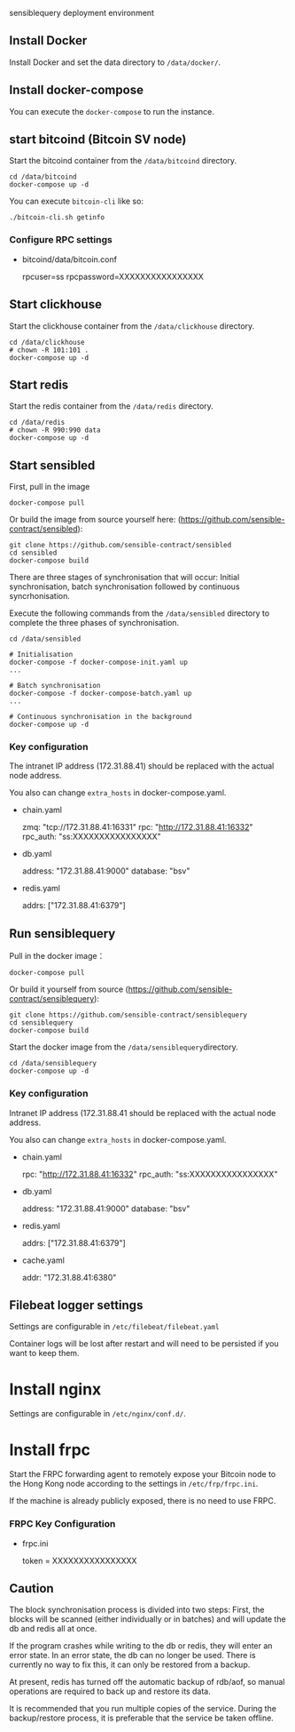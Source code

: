 sensiblequery deployment environment

## Install Docker

Install Docker and set the data directory to `/data/docker/`.

## Install docker-compose

You can execute the `docker-compose` to run the instance.

## start bitcoind (Bitcoin SV node)

Start the bitcoind container from the `/data/bitcoind` directory.

    cd /data/bitcoind
    docker-compose up -d

You can execute `bitcoin-cli` like so:

    ./bitcoin-cli.sh getinfo

### Configure RPC settings

* bitcoind/data/bitcoin.conf

    rpcuser=ss
    rpcpassword=XXXXXXXXXXXXXXXX

## Start clickhouse

Start the clickhouse container from the `/data/clickhouse` directory.

    cd /data/clickhouse
	# chown -R 101:101 .
    docker-compose up -d

## Start redis

Start the redis container from the `/data/redis` directory.

    cd /data/redis
    # chown -R 990:990 data
    docker-compose up -d

## Start sensibled

First, pull in the image

    docker-compose pull

Or build the image from source yourself here: (https://github.com/sensible-contract/sensibled):

    git clone https://github.com/sensible-contract/sensibled
    cd sensibled
    docker-compose build

There are three stages of synchronisation that will occur: Initial synchronisation, batch synchronisation followed by continuous syncrhonisation.

Execute the following commands from the `/data/sensibled` directory to complete the three phases of synchronisation.

    cd /data/sensibled

    # Initialisation
    docker-compose -f docker-compose-init.yaml up
    ...

    # Batch synchronisation
    docker-compose -f docker-compose-batch.yaml up
    ...

    # Continuous synchronisation in the background
    docker-compose up -d

### Key configuration

The intranet IP address (172.31.88.41) should be replaced with the actual node address.

You also can change `extra_hosts` in docker-compose.yaml.

* chain.yaml

    zmq: "tcp://172.31.88.41:16331"
    rpc: "http://172.31.88.41:16332"
    rpc_auth: "ss:XXXXXXXXXXXXXXXX"

* db.yaml

    address: "172.31.88.41:9000"
    database: "bsv"

* redis.yaml

    addrs: ["172.31.88.41:6379"]

## Run sensiblequery

Pull in the docker image：

    docker-compose pull

Or build it yourself from source (https://github.com/sensible-contract/sensiblequery):

    git clone https://github.com/sensible-contract/sensiblequery
    cd sensiblequery
    docker-compose build


Start the docker image from the `/data/sensiblequery`directory.

    cd /data/sensiblequery
    docker-compose up -d

### Key configuration

Intranet IP address (172.31.88.41  should be replaced with the actual node address.

You also can change `extra_hosts` in docker-compose.yaml.

* chain.yaml

    rpc: "http://172.31.88.41:16332"
    rpc_auth: "ss:XXXXXXXXXXXXXXXX"

* db.yaml

    address: "172.31.88.41:9000"
    database: "bsv"

* redis.yaml

    addrs: ["172.31.88.41:6379"]

* cache.yaml

    addr: "172.31.88.41:6380"


## Filebeat logger settings

Settings are configurable in `/etc/filebeat/filebeat.yaml`

Container logs will be lost after restart and will need to be persisted if you want to keep them.

# Install nginx

Settings are configurable in `/etc/nginx/conf.d/`.

# Install frpc

Start the FRPC forwarding agent to remotely expose your Bitcoin node to the Hong Kong node according to the settings in `/etc/frp/frpc.ini`.

If the machine is already publicly exposed, there is no need to use FRPC.

### FRPC Key Configuration

* frpc.ini

    token = XXXXXXXXXXXXXXXX


## Caution

The block synchronisation process is divided into two steps: First, the blocks will be scanned (either individually or in batches) and will update the db and redis all at once.

If the program crashes while writing to the db or redis, they will enter an error state. In an error state, the db can no longer be used. There is currently no way to fix this, it can only be restored from a backup.

At present, redis has turned off the automatic backup of rdb/aof, so manual operations are required to back up and restore its data.

It is recommended that you run multiple copies of the service. During the backup/restore process, it is preferable that the service be taken offline.
